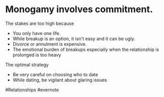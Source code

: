 # Monogamy involves commitment.

The stakes are too high because

- You only have one life.
- While breakup is an option, it isn't easy and it can be ugly.
- Divorce or annulment is expensive.
- The emotional burden of breakups especially when the relationship is prolonged is too heavy

The optimal strategy

- Be very careful on choosing who to date
- While dating, be vigilant about glaring issues

\#Relationships #evernote

